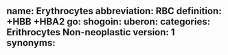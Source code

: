 name: Erythrocytes
abbreviation: RBC
definition: +HBB +HBA2
go: 
shogoin: 
uberon: 
categories: Erithrocytes Non-neoplastic
version: 1 
synonyms:
---
